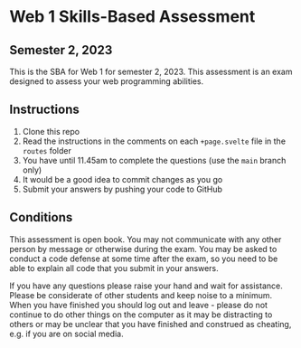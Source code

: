 # Web 1 Skills-Based Assessment
## Semester 2, 2023

This is the SBA for Web 1 for semester 2, 2023. This assessment is an exam designed to assess your web programming abilities.

## Instructions

1. Clone this repo
2. Read the instructions in the comments on each `+page.svelte` file in the `routes` folder
3. You have until 11.45am to complete the questions (use the `main` branch only)
4. It would be a good idea to commit changes as you go
5. Submit your answers by pushing your code to GitHub

## Conditions

This assessment is open book. You may not communicate with any other person by message or otherwise during the exam. You may be asked to conduct a code defense at some time after the exam, so you need to be able to explain all code that you submit in your answers.

If you have any questions please raise your hand and wait for assistance. Please be considerate of other students and keep noise to a minimum. When you have finished you should log out and leave - please do not continue to do other things on the computer as it may be distracting to others or may be unclear that you have finished and construed as cheating, e.g. if you are on social media.
